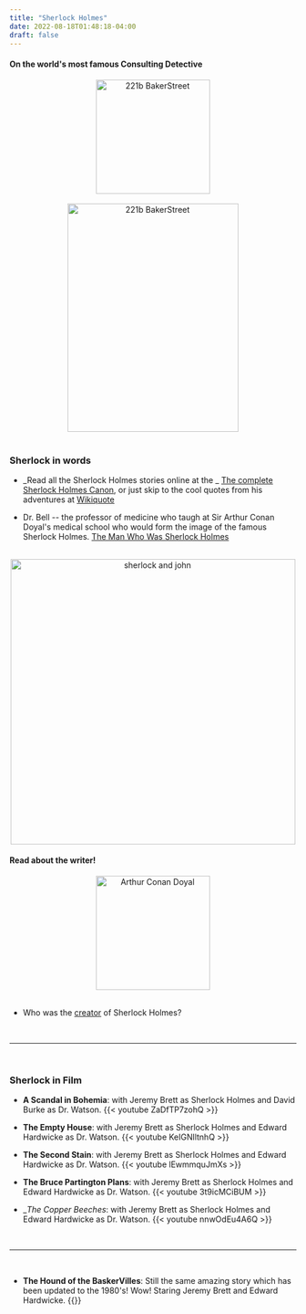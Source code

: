 ```yaml
---
title: "Sherlock Holmes"
date: 2022-08-18T01:48:18-04:00
draft: false
---
```


<!-- {{<audio src="/sound/airhorn.mp3" caption="air horn" >}} -->

#### On the world's most famous __Consulting Detective__

<center>
<img src="/images/forfun/bakerstreet.png" alt="221b BakerStreet" style="width:200px;"/>
</center>


<!-- add a line drop -->
<center>
&#x200B;
</center>

<center>
<img src="/images/forfun/sh_train_i.jpg" alt="221b BakerStreet" width = "300" height = "400">
</center>


<!-- add a line drop -->
<center>
&#x200B;
</center>


### Sherlock in words

 + _Read all the Sherlock Holmes stories online at the _
[The complete Sherlock Holmes Canon](https://sherlock-holm.es/), or just skip to the cool quotes from his adventures at [Wikiquote](https://en.wikiquote.org/wiki/Sherlock_Holmes)


 + Dr. Bell -- the professor of medicine who taugh at Sir Arthur Conan Doyal's medical school who would form the image of the famous Sherlock Holmes. [The Man Who Was Sherlock Holmes](https://flashbak.com/the-man-who-was-sherlock-holmes-441368/)


<!-- add a line drop -->
<center>
&#x200B;
</center>

<center>
<img src="/images/forfun/shjw.png" alt="sherlock and john" style="width:500px;"/>
</center>

#### Read about the writer!

<center>
<img src="/images/forfun/doyal.jpg" alt="Arthur Conan Doyal" style="width:200px;"/>
</center>

<!-- add a line drop -->
<center>
&#x200B;
</center>

 + Who was the [creator](https://en.wikipedia.org/wiki/Arthur_Conan_Doyle) of Sherlock Holmes?

<!-- add a line drop -->
<center>
&#x200B;
</center>

---

<!-- add a line drop -->
<center>
&#x200B;
</center>

### Sherlock in Film

+ __A Scandal in Bohemia__: with Jeremy Brett as Sherlock Holmes and David Burke as Dr. Watson.
{{< youtube ZaDfTP7zohQ >}}

+ __The Empty House__: with Jeremy Brett as Sherlock Holmes and Edward Hardwicke as Dr. Watson.
{{< youtube KeIGNlltnhQ >}}

+ __The Second Stain__: with Jeremy Brett as Sherlock Holmes and Edward Hardwicke as Dr. Watson.
{{< youtube lEwmmquJmXs >}}

+ __The Bruce Partington Plans__: with Jeremy Brett as Sherlock Holmes and Edward Hardwicke as Dr. Watson.
{{< youtube 3t9icMCiBUM >}}

+ __The Copper Beeches_: with Jeremy Brett as Sherlock Holmes and Edward Hardwicke as Dr. Watson.
{{< youtube nnwOdEu4A6Q >}}

<!-- add a line drop -->
<center>
&#x200B;
</center>

---

<!-- add a line drop -->
<center>
&#x200B;
</center>

 + __The Hound of the BaskerVilles__: Still the same amazing story which has been updated to the 1980's! Wow!
Staring Jeremy Brett and Edward Hardwicke.
{{<youtube LFXT7_cKgKo>}}
